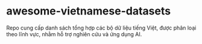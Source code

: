# awesome-vietnamese-datasets
Repo cung cấp danh sách tổng hợp các bộ dữ liệu tiếng Việt, được phân loại theo lĩnh vực, nhằm hỗ trợ nghiên cứu và ứng dụng AI.
